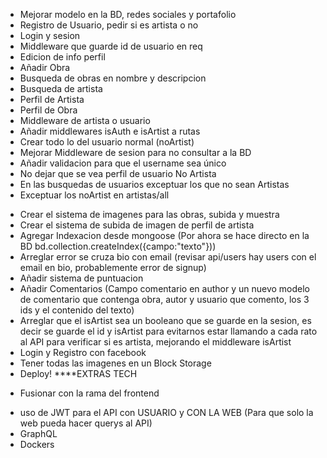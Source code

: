 * Mejorar modelo en la BD, redes sociales y portafolio
* Registro de Usuario, pedir si es artista o no
* Login y sesion
* Middleware que guarde id de usuario en req
* Edicion de info perfil
* Añadir Obra
* Busqueda de obras en nombre y descripcion
* Busqueda de artista
* Perfil de Artista
* Perfil de Obra
* Middleware de artista o usuario
* Añadir middlewares isAuth e isArtist a rutas
* Crear todo lo del usuario normal (noArtist)
* Mejorar Middleware de sesion para no consultar a la BD
* Añadir validacion para que el username sea único
* No dejar que se vea perfil de usuario No Artista
* En las busquedas de usuarios exceptuar los que no sean Artistas
* Exceptuar los noArtist en artistas/all
- Crear el sistema de imagenes para las obras, subida y muestra
- Crear el sistema de subida de imagen de perfil de artista
- Agregar Indexacion desde mongoose (Por ahora se hace directo en la BD bd.collection.createIndex({campo:"texto"}))
- Arreglar error se cruza bio con email (revisar api/users hay users con el email en bio, probablemente error de signup)
- Añadir sistema de puntuacion
- Añadir Comentarios (Campo comentario en author y un nuevo modelo de comentario que contenga obra, autor y usuario que comento, los 3 ids y el contenido del texto)
- Arreglar que el isArtist sea un booleano que se guarde en la sesion, es decir se guarde el id y isArtist para evitarnos estar llamando a cada rato al API para verificar si es artista, mejorando el middleware isArtist
- Login y Registro con facebook
- Tener todas las imagenes en un Block Storage
- Deploy!
****EXTRAS TECH
* Fusionar con la rama del frontend
- uso de JWT para el API con USUARIO y CON LA WEB (Para que solo la web pueda hacer querys al API)
- GraphQL
- Dockers
